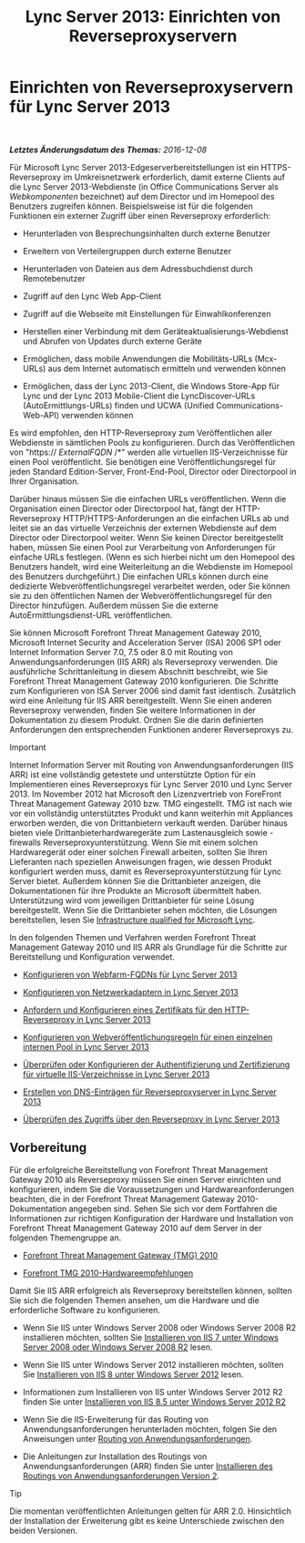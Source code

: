 ﻿---
title: 'Lync Server 2013: Einrichten von Reverseproxyservern'
TOCTitle: Einrichten von Reverseproxyservern
ms:assetid: 00bc138a-243f-4389-bfa5-9c62fcc95132
ms:mtpsurl: https://technet.microsoft.com/de-de/library/Gg398069(v=OCS.15)
ms:contentKeyID: 49292977
ms.date: 12/10/2016
mtps_version: v=OCS.15
ms.translationtype: HT
---

# Einrichten von Reverseproxyservern für Lync Server 2013

 

_**Letztes Änderungsdatum des Themas:** 2016-12-08_

Für Microsoft Lync Server 2013-Edgeserverbereitstellungen ist ein HTTPS-Reverseproxy im Umkreisnetzwerk erforderlich, damit externe Clients auf die Lync Server 2013-Webdienste (in Office Communications Server als *Webkomponenten* bezeichnet) auf dem Director und im Homepool des Benutzers zugreifen können. Beispielsweise ist für die folgenden Funktionen ein externer Zugriff über einen Reverseproxy erforderlich:

  - Herunterladen von Besprechungsinhalten durch externe Benutzer

  - Erweitern von Verteilergruppen durch externe Benutzer

  - Herunterladen von Dateien aus dem Adressbuchdienst durch Remotebenutzer

  - Zugriff auf den Lync Web App-Client

  - Zugriff auf die Webseite mit Einstellungen für Einwahlkonferenzen

  - Herstellen einer Verbindung mit dem Geräteaktualisierungs-Webdienst und Abrufen von Updates durch externe Geräte

  - Ermöglichen, dass mobile Anwendungen die Mobilitäts-URLs (Mcx-URLs) aus dem Internet automatisch ermitteln und verwenden können

  - Ermöglichen, dass der Lync 2013-Client, die Windows Store-App für Lync und der Lync 2013 Mobile-Client die LyncDiscover-URLs (AutoErmittlungs-URLs) finden und UCWA (Unified Communications-Web-API) verwenden können

Es wird empfohlen, den HTTP-Reverseproxy zum Veröffentlichen aller Webdienste in sämtlichen Pools zu konfigurieren. Durch das Veröffentlichen von "https:// *ExternalFQDN* /\*" werden alle virtuellen IIS-Verzeichnisse für einen Pool veröffentlicht. Sie benötigen eine Veröffentlichungsregel für jeden Standard Edition-Server, Front-End-Pool, Director oder Directorpool in Ihrer Organisation.

Darüber hinaus müssen Sie die einfachen URLs veröffentlichen. Wenn die Organisation einen Director oder Directorpool hat, fängt der HTTP-Reverseproxy HTTP/HTTPS-Anforderungen an die einfachen URLs ab und leitet sie an das virtuelle Verzeichnis der externen Webdienste auf dem Director oder Directorpool weiter. Wenn Sie keinen Director bereitgestellt haben, müssen Sie einen Pool zur Verarbeitung von Anforderungen für einfache URLs festlegen. (Wenn es sich hierbei nicht um den Homepool des Benutzers handelt, wird eine Weiterleitung an die Webdienste im Homepool des Benutzers durchgeführt.) Die einfachen URLs können durch eine dedizierte Webveröffentlichungsregel verarbeitet werden, oder Sie können sie zu den öffentlichen Namen der Webveröffentlichungsregel für den Director hinzufügen. Außerdem müssen Sie die externe AutoErmittlungsdienst-URL veröffentlichen.

Sie können Microsoft Forefront Threat Management Gateway 2010, Microsoft Internet Security and Acceleration Server (ISA) 2006 SP1 oder Internet Information Server 7.0, 7.5 oder 8.0 mit Routing von Anwendungsanforderungen (IIS ARR) als Reverseproxy verwenden. Die ausführliche Schrittanleitung in diesem Abschnitt beschreibt, wie Sie Forefront Threat Management Gateway 2010 konfigurieren. Die Schritte zum Konfigurieren von ISA Server 2006 sind damit fast identisch. Zusätzlich wird eine Anleitung für IIS ARR bereitgestellt. Wenn Sie einen anderen Reverseproxy verwenden, finden Sie weitere Informationen in der Dokumentation zu diesem Produkt. Ordnen Sie die darin definierten Anforderungen den entsprechenden Funktionen anderer Reverseproxys zu.


> [!IMPORTANT]
> Internet Information Server mit Routing von Anwendungsanforderungen (IIS ARR) ist eine vollständig getestete und unterstützte Option für ein Implementieren eines Reverseproxys für Lync Server 2010 und Lync Server 2013. Im November 2012 hat Microsoft den Lizenzvertrieb von ForeFront Threat Management Gateway 2010 bzw. TMG eingestellt. TMG ist nach wie vor ein vollständig unterstütztes Produkt und kann weiterhin mit Appliances erworben werden, die von Drittanbietern verkauft werden. Darüber hinaus bieten viele Drittanbieterhardwaregeräte zum Lastenausgleich sowie -firewalls Reverseproxyunterstützung. Wenn Sie mit einem solchen Hardwaregerät oder einer solchen Firewall arbeiten, sollten Sie Ihren Lieferanten nach speziellen Anweisungen fragen, wie dessen Produkt konfiguriert werden muss, damit es Reverseproxyunterstützung für Lync Server bietet. Außerdem können Sie die Drittanbieter anzeigen, die Dokumentationen für ihre Produkte an Microsoft übermittelt haben. Unterstützung wird vom jeweiligen Drittanbieter für seine Lösung bereitgestellt. Wenn Sie die Drittanbieter sehen möchten, die Lösungen bereitstellen, lesen Sie <A href="http://go.microsoft.com/fwlink/?linkid=268730">Infrastructure qualified for Microsoft Lync</A>.



In den folgenden Themen und Verfahren werden Forefront Threat Management Gateway 2010 und IIS ARR als Grundlage für die Schritte zur Bereitstellung und Konfiguration verwendet.

  - [Konfigurieren von Webfarm-FQDNs für Lync Server 2013](lync-server-2013-configure-web-farm-fqdns.md)

  - [Konfigurieren von Netzwerkadaptern in Lync Server 2013](lync-server-2013-configure-network-adapters.md)

  - [Anfordern und Konfigurieren eines Zertifikats für den HTTP-Reverseproxy in Lync Server 2013](lync-server-2013-request-and-configure-a-certificate-for-your-reverse-http-proxy.md)

  - [Konfigurieren von Webveröffentlichungsregeln für einen einzelnen internen Pool in Lync Server 2013](lync-server-2013-configure-web-publishing-rules-for-a-single-internal-pool.md)

  - [Überprüfen oder Konfigurieren der Authentifizierung und Zertifizierung für virtuelle IIS-Verzeichnisse in Lync Server 2013](lync-server-2013-verify-or-configure-authentication-and-certification-on-iis-virtual-directories.md)

  - [Erstellen von DNS-Einträgen für Reverseproxyserver in Lync Server 2013](lync-server-2013-create-dns-records-for-reverse-proxy-servers.md)

  - [Überprüfen des Zugriffs über den Reverseproxy in Lync Server 2013](lync-server-2013-verify-access-through-your-reverse-proxy.md)

## Vorbereitung

Für die erfolgreiche Bereitstellung von Forefront Threat Management Gateway 2010 als Reverseproxy müssen Sie einen Server einrichten und konfigurieren, indem Sie die Voraussetzungen und Hardwareanforderungen beachten, die in der Forefront Threat Management Gateway 2010-Dokumentation angegeben sind. Sehen Sie sich vor dem Fortfahren die Informationen zur richtigen Konfiguration der Hardware und Installation von Forefront Threat Management Gateway 2010 auf dem Server in der folgenden Themengruppe an.

  - [Forefront Threat Management Gateway (TMG) 2010](http://go.microsoft.com/fwlink/?linkid=291292)

  - [Forefront TMG 2010-Hardwareempfehlungen](http://go.microsoft.com/fwlink/?linkid=291293)

Damit Sie IIS ARR erfolgreich als Reverseproxy bereitstellen können, sollten Sie sich die folgenden Themen ansehen, um die Hardware und die erforderliche Software zu konfigurieren.

  - Wenn Sie IIS unter Windows Server 2008 oder Windows Server 2008 R2 installieren möchten, sollten Sie [Installieren von IIS 7 unter Windows Server 2008 oder Windows Server 2008 R2](http://go.microsoft.com/fwlink/?linkid=291296) lesen.

  - Wenn Sie IIS unter Windows Server 2012 installieren möchten, sollten Sie [Installieren von IIS 8 unter Windows Server 2012](http://go.microsoft.com/fwlink/?linkid=291297) lesen.

  - Informationen zum Installieren von IIS unter Windows Server 2012 R2 finden Sie unter [Installieren von IIS 8.5 unter Windows Server 2012 R2](http://go.microsoft.com/fwlink/?linkid=330687)

  - Wenn Sie die IIS-Erweiterung für das Routing von Anwendungsanforderungen herunterladen möchten, folgen Sie den Anweisungen unter [Routing von Anwendungsanforderungen](http://go.microsoft.com/fwlink/?linkid=291298).

  - Die Anleitungen zur Installation des Routings von Anwendungsanforderungen (ARR) finden Sie unter [Installieren des Routings von Anwendungsanforderungen Version 2](http://go.microsoft.com/fwlink/?linkid=291299).
    

  > [!TIP]
  > Die momentan veröffentlichten Anleitungen gelten für ARR 2.0. Hinsichtlich der Installation der Erweiterung gibt es keine Unterschiede zwischen den beiden Versionen.


